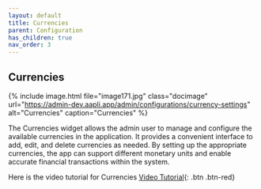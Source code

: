 ```yaml
---
layout: default
title: Currencies
parent: Configuration
has_children: true
nav_order: 3
---
```


## Currencies

{% include image.html file="image171.jpg" class="docimage" url="https://admin-dev.aapli.app/admin/configurations/currency-settings" alt="Currencies" caption="Currencies" %}

The Currencies widget allows the admin user to manage and configure the available currencies in the application. It provides a convenient interface to add, edit, and delete currencies as needed. By setting up the appropriate currencies, the app can support different monetary units and enable  accurate financial transactions within the system.

Here is the video tutorial for Currencies [Video Tutorial](https://youtu.be/BZW-gaDmTIM){: .btn .btn-red}
